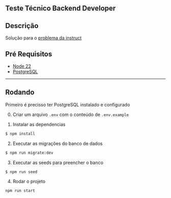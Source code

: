 ## Teste Técnico Backend Developer

<h2 id="desc">
    Descrição
</h2>

Solução para o [problema da instruct](https://github.com/instruct-br/teste-backend-remoto-2020-07)

<h2 id="prerequisites">
    Pré Requisitos
</h2>

- [Node 22](https://nodejs.org/en/download)
- [PostgreSQL](https://www.postgresql.org/download/)

---

<h2 id="running">
    Rodando
</h2>

Primeiro é precisso ter PostgreSQL instalado e configurado

0. Criar um arquivo `.env` com o conteúdo de `.env.example`

1. Instalar as dependencias

```bash
$ npm install
```

2. Executar as migrações do banco de dados

```bash
$ npm run migrate:dev
```

3. Executar as seeds para preencher o banco

```bash
$ npm run seed
```

4. Rodar o projeto

```
npm run start
```
